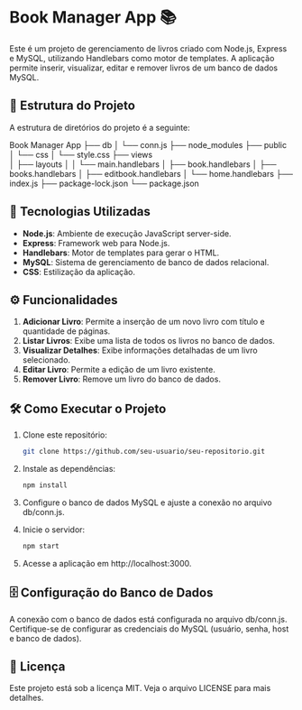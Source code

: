 # Book Manager App 📚

Este é um projeto de gerenciamento de livros criado com Node.js, Express e MySQL, utilizando Handlebars como motor de templates. A aplicação permite inserir, visualizar, editar e remover livros de um banco de dados MySQL.

## 📂 Estrutura do Projeto

A estrutura de diretórios do projeto é a seguinte:

Book Manager App 
├── db 
│ └── conn.js
├── node_modules 
├── public 
│ └── css │ └── style.css 
├── views  
│ ├── layouts 
│ │ └── main.handlebars
│ ├── book.handlebars
│ ├── books.handlebars 
│ ├── editbook.handlebars 
│ └── home.handlebars 
├── index.js 
├── package-lock.json
└── package.json 

## 🚀 Tecnologias Utilizadas

- **Node.js**: Ambiente de execução JavaScript server-side.
- **Express**: Framework web para Node.js.
- **Handlebars**: Motor de templates para gerar o HTML.
- **MySQL**: Sistema de gerenciamento de banco de dados relacional.
- **CSS**: Estilização da aplicação.

## ⚙️ Funcionalidades

1. **Adicionar Livro**: Permite a inserção de um novo livro com título e quantidade de páginas.
2. **Listar Livros**: Exibe uma lista de todos os livros no banco de dados.
3. **Visualizar Detalhes**: Exibe informações detalhadas de um livro selecionado.
4. **Editar Livro**: Permite a edição de um livro existente.
5. **Remover Livro**: Remove um livro do banco de dados.

## 🛠️ Como Executar o Projeto

1. Clone este repositório:
   ```bash
   git clone https://github.com/seu-usuario/seu-repositorio.git

2. Instale as dependências:
   ```bash
   npm install
3. Configure o banco de dados MySQL e ajuste a conexão no arquivo db/conn.js.

4. Inicie o servidor:
   ```bash
   npm start
5. Acesse a aplicação em http://localhost:3000.

## 🗄️ Configuração do Banco de Dados
A conexão com o banco de dados está configurada no arquivo db/conn.js. Certifique-se de configurar as credenciais do MySQL (usuário, senha, host e banco de dados).

## 📄 Licença
Este projeto está sob a licença MIT. Veja o arquivo LICENSE para mais detalhes.
